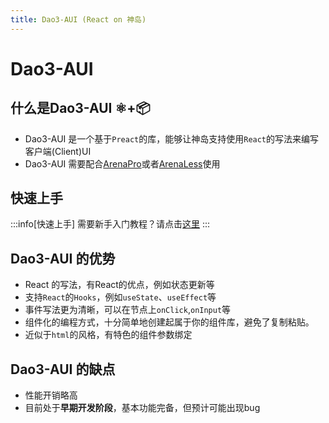 ```yaml
---
title: Dao3-AUI (React on 神岛)
---
```

# Dao3-AUI
## 什么是Dao3-AUI ⚛️+📦
- Dao3-AUI 是一个基于`Preact`的库，能够让神岛支持使用`React`的写法来编写客户端(Client)UI
- Dao3-AUI 需要配合[ArenaPro](https://www.yuque.com/box3lab/arenapro)或者[ArenaLess](/docs/arenaless/)使用
## 快速上手
:::info[快速上手]
需要新手入门教程？请点击[这里](./getting-started)
:::

## Dao3-AUI 的优势 
- React 的写法，有React的优点，例如状态更新等
- 支持`React`的`Hooks`，例如`useState`、`useEffect`等
- 事件写法更为清晰，可以在节点上`onClick`,`onInput`等
- 组件化的编程方式，十分简单地创建起属于你的组件库，避免了复制粘贴。
- 近似于`html`的风格，有特色的组件参数绑定

## Dao3-AUI 的缺点
- 性能开销略高
- 目前处于**早期开发阶段**，基本功能完备，但预计可能出现bug

